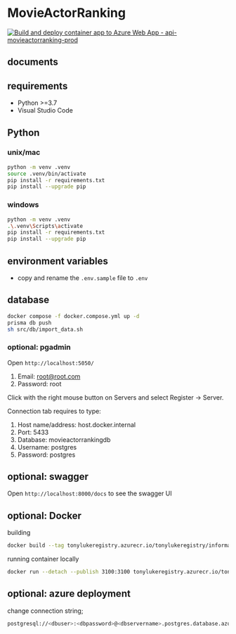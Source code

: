 # MovieActorRanking
[![Build and deploy container app to Azure Web App - api-movieactorranking-prod](https://github.com/InformationRetrieval-Organization/MovieActorRankingSystem/actions/workflows/main_api-movieactorranking-prod.yml/badge.svg)](https://github.com/InformationRetrieval-Organization/MovieActorRankingSystem/actions/workflows/main_api-movieactorranking-prod.yml)

## documents

## requirements

* Python >=3.7
* Visual Studio Code

## Python

### unix/mac
```bash
python -m venv .venv
source .venv/bin/activate
pip install -r requirements.txt
pip install --upgrade pip
```

### windows
```bash
python -m venv .venv
.\.venv\Scripts\activate
pip install -r requirements.txt
pip install --upgrade pip
```

## environment variables
* copy and rename the `.env.sample` file to `.env`

## database 
```bash
docker compose -f docker.compose.yml up -d
prisma db push
sh src/db/import_data.sh
```

### optional: pgadmin
Open `http://localhost:5050/`
1) Email: root@root.com
2) Password: root

Click with the right mouse button on Servers and select Register -> Server.

Connection tab requires to type:
1) Host name/address: host.docker.internal
2) Port: 5433
3) Database: movieactorrankingdb
4) Username: postgres
5) Password: postgres

## optional: swagger
Open `http://localhost:8000/docs` to see the swagger UI

## optional: Docker
building
```bash
docker build --tag tonylukeregistry.azurecr.io/tonylukeregistry/information-retrieval/api:latest .
```

running container locally
```bash
docker run --detach --publish 3100:3100 tonylukeregistry.azurecr.io/tonylukeregistry/information-retrieval/api:latest
```


## optional: azure deployment
change connection string;
```bash
postgresql://<dbuser>:<dbpassword>@<dbservername>.postgres.database.azure.com:<port>/<bdname>?schema=public&sslmode=require
```




